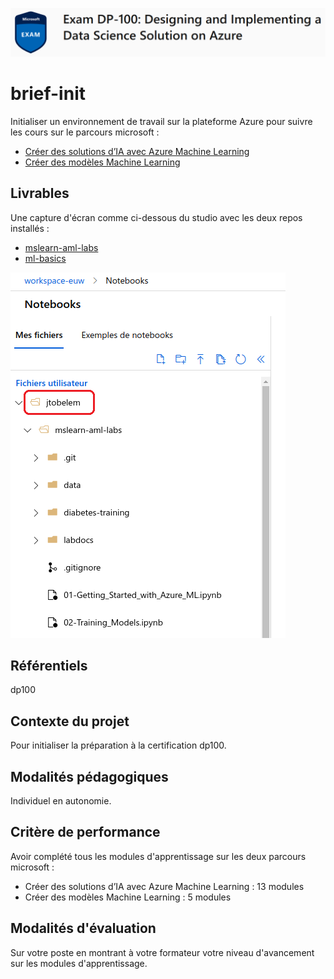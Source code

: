 ![dp100 image](img/dp100.png)

# brief-init

Initialiser un environnement de travail sur la plateforme Azure pour suivre les cours sur le parcours microsoft :
- [Créer des solutions d’IA avec Azure Machine Learning](https://docs.microsoft.com/fr-fr/learn/paths/build-ai-solutions-with-azure-ml-service/)
- [Créer des modèles Machine Learning](https://docs.microsoft.com/fr-fr/learn/paths/create-machine-learn-models/)

## Livrables

Une capture d'écran comme ci-dessous du studio avec les deux repos installés :
- [mslearn-aml-labs](https://github.com/MicrosoftDocs/mslearn-aml-labs.git)
- [ml-basics](https://github.com/microsoftdocs/ml-basics)

![exemple de livrable](img/livrable.png)

## Référentiels

dp100

## Contexte du projet

Pour initialiser la préparation à la certification dp100.


## Modalités pédagogiques

Individuel en autonomie.

## Critère de performance

Avoir complété tous les modules d'apprentissage sur les deux parcours microsoft :
- Créer des solutions d’IA avec Azure Machine Learning : 13 modules
- Créer des modèles Machine Learning : 5 modules

## Modalités d'évaluation

Sur votre poste en montrant à votre formateur votre niveau d'avancement sur les modules d'apprentissage.
